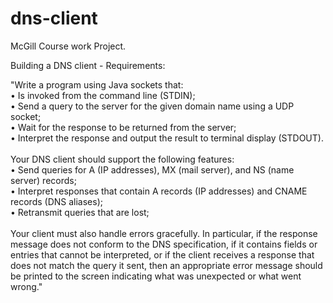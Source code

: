 # dns-client

McGill Course work Project. 

Building a DNS client - Requirements:

"Write a program using Java sockets that:<br>
• Is invoked from the command line (STDIN); <br>
• Send a query to the server for the given domain name using a UDP socket;<br>
• Wait for the response to be returned from the server;<br>
• Interpret the response and output the result to terminal display (STDOUT).<br><br>
Your DNS client should support the following features:<br>
• Send queries for A (IP addresses), MX (mail server), and NS (name server) records;<br> 
• Interpret responses that contain A records (IP addresses) and CNAME records (DNS aliases);<br>
• Retransmit queries that are lost;<br><br>
Your client must also handle errors gracefully. In particular, if the response message does not conform to the DNS specification, if it contains fields or entries that cannot be interpreted, or if the client receives a response that does not match the query it sent, then an appropriate error message should be printed to the screen indicating what was unexpected or what went wrong."
